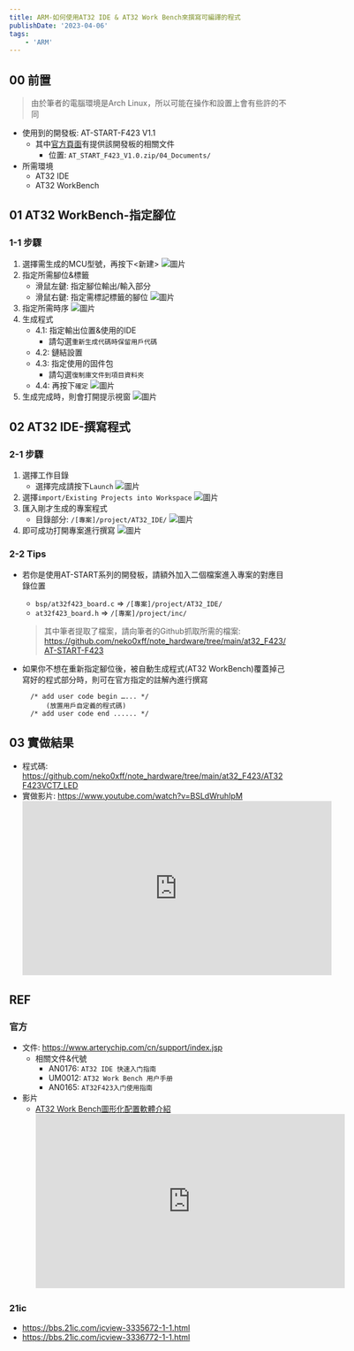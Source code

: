 ```yaml
---
title: ARM-如何使用AT32 IDE & AT32 Work Bench來撰寫可編譯的程式
publishDate: '2023-04-06'
tags: 
    - 'ARM'
---
```


## 00 前置

> 由於筆者的電腦環境是Arch Linux，所以可能在操作和設置上會有些許的不同

- 使用到的開發板: AT-START-F423 V1.1
  * 其中[官方頁面](https://www.arterychip.com/en/product/AT32F423.jsp)有提供該開發板的相關文件
    * 位置: `AT_START_F423_V1.0.zip/04_Documents/` 
- 所需環境
  * AT32 IDE
  * AT32 WorkBench
## 01 AT32 WorkBench-指定腳位
### 1-1 步驟
1. 選擇需生成的MCU型號，再按下<新建>
![圖片](https://hackmd.io/_uploads/rklpfChP6.png)
2. 指定所需腳位&標籤
   * 滑鼠左鍵: 指定腳位輸出/輸入部分
   * 滑鼠右鍵: 指定需標記標籤的腳位
![圖片](https://hackmd.io/_uploads/BJADQRnwp.png)
3. 指定所需時序
![圖片](https://hackmd.io/_uploads/Hkd_VChvT.png)
4. 生成程式
    * 4.1: 指定輸出位置&使用的IDE
      * 請勾選`重新生成代碼時保留用戶代碼`
    * 4.2: 鏈結設置
    * 4.3: 指定使用的固件包
      * 請勾選`復制庫文件到項目資料夾`
    * 4.4: 再按下`確定` 
![圖片](https://hackmd.io/_uploads/BywUyy6P6.png)
5. 生成完成時，則會打開提示視窗
![圖片](https://hackmd.io/_uploads/SJoye16Pp.png)

## 02 AT32 IDE-撰寫程式
### 2-1 步驟
1. 選擇工作目錄
   * 選擇完成請按下`Launch`
![圖片](https://hackmd.io/_uploads/ByEN_kTDa.png)
2. 選擇`import/Existing Projects into Workspace`
![圖片](https://hackmd.io/_uploads/HyBa_kTDp.png)
3. 匯入剛才生成的專案程式
   * 目錄部分: `/[專案]/project/AT32_IDE/`
![圖片](https://hackmd.io/_uploads/rJkIYJTDa.png)
4. 即可成功打開專案進行撰寫
![圖片](https://hackmd.io/_uploads/BJL5hypDp.png)


### 2-2 Tips
- 若你是使用AT-START系列的開發板，請額外加入二個檔案進入專案的對應目錄位置
  * `bsp/at32f423_board.c` => `/[專案]/project/AT32_IDE/`
  * `at32f423_board.h` => `/[專案]/project/inc/`
  
  > 其中筆者提取了檔案，請向筆者的Github抓取所需的檔案: https://github.com/neko0xff/note_hardware/tree/main/at32_F423/AT-START-F423
  
  
- 如果你不想在重新指定腳位後，被自動生成程式(AT32 WorkBench)覆蓋掉己寫好的程式部分時，則可在官方指定的註解內進行撰寫
  ```c=
    /* add user code begin …... */
        (放置用戶自定義的程式碼)
    /* add user code end ...... */
  ```
## 03 實做結果
- 程式碼: https://github.com/neko0xff/note_hardware/tree/main/at32_F423/AT32F423VCT7_LED
- 實做影片: https://www.youtube.com/watch?v=BSLdWruhIpM
  <iframe width="560" height="315" src="https://www.youtube.com/embed/BSLdWruhIpM?si=UwAgNrstewW0GrNd" title="YouTube video player" frameborder="0" allow="accelerometer; autoplay; clipboard-write; encrypted-media; gyroscope; picture-in-picture; web-share" referrerpolicy="strict-origin-when-cross-origin" allowfullscreen></iframe>

## REF
### 官方
- 文件: https://www.arterychip.com/cn/support/index.jsp
  * 相關文件&代號
    * AN0176: `AT32 IDE 快速入门指南` 
    * UM0012: `AT32 Work Bench 用户手册`
    * AN0165: `AT32F423入门使用指南`
- 影片
  * [AT32 Work Bench圖形化配置軟體介紹](https://www.youtube.com/watch?v=-25ZQxwkvQ0)
    <iframe width="560" height="315" src="https://www.youtube.com/embed/-25ZQxwkvQ0?si=r11Vk0_313a3Bhne" title="YouTube video player" frameborder="0" allow="accelerometer; autoplay; clipboard-write; encrypted-media; gyroscope; picture-in-picture; web-share" referrerpolicy="strict-origin-when-cross-origin" allowfullscreen></iframe>
### 21ic
- https://bbs.21ic.com/icview-3335672-1-1.html
- https://bbs.21ic.com/icview-3336772-1-1.html